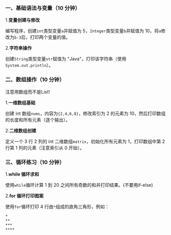 ### 一、基础语法与变量（10 分钟）

1.**变量创建与修改**

编写程序，创建`int`类型变量`a`并赋值为 5，`Integer`类型变量`b`并赋值为 10，将`a`修改为`b-3`后，打印两个变量的值。

2.**字符串操作**

创建`String`类型变量`str`赋值为 "Java"，打印该字符串（使用`System.out.println`）。

### 二、数组操作（10 分钟）

注意用数组而不是List!

1.**一维数组基础**

创建 int 数组`nums`，内容为`{2,4,6,8}`，修改索引为 2 的元素为 10，然后打印数组的长度和所有元素（逐个输出）。

2.**二维数组创建**

定义一个 3 行 2 列的 int 二维数组`matrix`，初始化所有元素为 1，打印数组中第 2 行第 1 列的元素（注意索引从 0 开始）。

### 三、循环练习（10 分钟）

1.**while 循环求和**

使用`while`循环计算 1 到 20 之间所有奇数的和并打印结果。(不要用if-else)

2.**for 循环打印图案**

使用`for`循环打印 4 行由`*`组成的直角三角形，例如：

```plaintext
*
**
***
****
```


